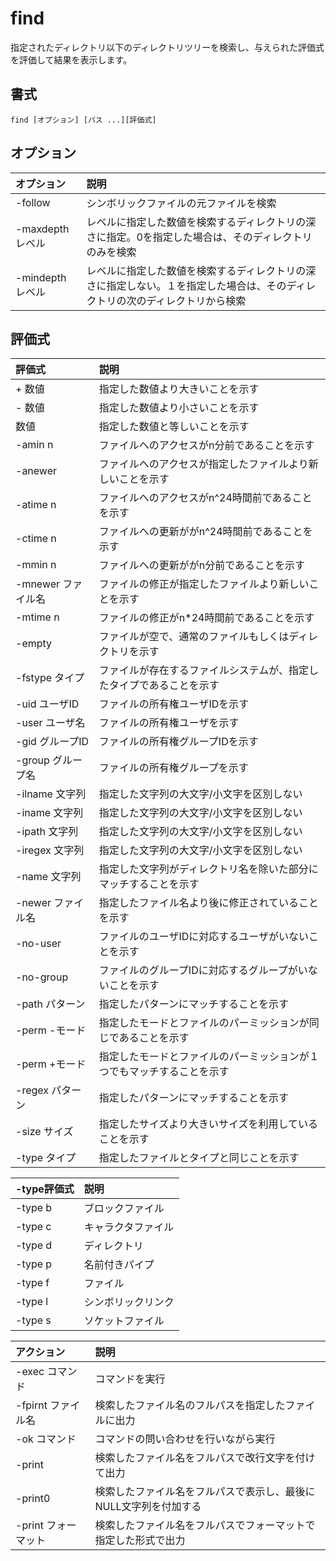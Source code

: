 # find

指定されたディレクトリ以下のディレクトリツリーを検索し、与えられた評価式を評価して結果を表示します。

## 書式

```
find [オプション] [パス ...][評価式]
```

## オプション

|オプション|説明|
|:--|:--|
|-follow|シンボリックファイルの元ファイルを検索|
|-maxdepth レベル|レベルに指定した数値を検索するディレクトリの深さに指定。0を指定した場合は、そのディレクトリのみを検索|
|-mindepth レベル|レベルに指定した数値を検索するディレクトリの深さに指定しない。１を指定した場合は、そのディレクトリの次のディレクトリから検索|

## 評価式

|評価式|説明|
|:--|:--|
|+ 数値|指定した数値より大きいことを示す|
|- 数値|指定した数値より小さいことを示す|
|数値|指定した数値と等しいことを示す|
|-amin n|ファイルへのアクセスがn分前であることを示す|
|-anewer|ファイルへのアクセスが指定したファイルより新しいことを示す|
|-atime n|ファイルへのアクセスがn^24時間前であることを示す|
|-ctime n|ファイルへの更新ががn^24時間前であることを示す|
|-mmin n|ファイルへの更新ががn分前であることを示す|
|-mnewer ファイル名|ファイルの修正が指定したファイルより新しいことを示す|
|-mtime n|ファイルの修正がn*24時間前であることを示す|
|-empty|ファイルが空で、通常のファイルもしくはディレクトリを示す|
|-fstype タイプ|ファイルが存在するファイルシステムが、指定したタイプであることを示す|
|-uid ユーザID|ファイルの所有権ユーザIDを示す|
|-user ユーザ名|ファイルの所有権ユーザを示す|
|-gid グループID|ファイルの所有権グループIDを示す|
|-group グループ名|ファイルの所有権グループを示す|
|-ilname 文字列|指定した文字列の大文字/小文字を区別しない|
|-iname 文字列|指定した文字列の大文字/小文字を区別しない|
|-ipath 文字列|指定した文字列の大文字/小文字を区別しない|
|-iregex 文字列|指定した文字列の大文字/小文字を区別しない|
|-name 文字列|指定した文字列がディレクトリ名を除いた部分にマッチすることを示す|
|-newer ファイル名|指定したファイル名より後に修正されていることを示す|
|-no-user|ファイルのユーザIDに対応するユーザがいないことを示す|
|-no-group|ファイルのグループIDに対応するグループがいないことを示す|
|-path パターン|指定したパターンにマッチすることを示す|
|-perm -モード|指定したモードとファイルのパーミッションが同じであることを示す|
|-perm +モード|指定したモードとファイルのパーミッションが１つでもマッチすることを示す|
|-regex パターン|指定したパターンにマッチすることを示す|
|-size サイズ|指定したサイズより大きいサイズを利用していることを示す|
|-type タイプ|指定したファイルとタイプと同じことを示す|

|-type評価式|説明|
|:--|:--|
|-type b|ブロックファイル|
|-type c|キャラクタファイル|
|-type d|ディレクトリ|
|-type p|名前付きパイプ|
|-type f|ファイル|
|-type l|シンボリックリンク|
|-type s|ソケットファイル|

|アクション|説明|
|:--|:--|
|-exec コマンド|コマンドを実行|
|-fpirnt ファイル名|検索したファイル名のフルパスを指定したファイルに出力|
|-ok コマンド|コマンドの問い合わせを行いながら実行|
|-print|検索したファイル名をフルパスで改行文字を付けて出力|
|-print0|検索したファイル名をフルパスで表示し、最後にNULL文字列を付加する|
|-print フォーマット|検索したファイル名をフルパスでフォーマットで指定した形式で出力|
